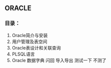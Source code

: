 ## ORACLE
### 目录：
   1. Oracle简介与安装
   2. 用户管理及表空间
   3. Oracle表设计和关联查询
   4. PLSQL语言
   5. Oracle 数据字典 闪回  导入导出
   测试一下
   不测了
